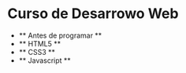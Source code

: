 # Curso de Desarrowo Web
 - ** Antes de programar **  
 - ** HTML5 **
 - ** CSS3 **
 - ** Javascript **
